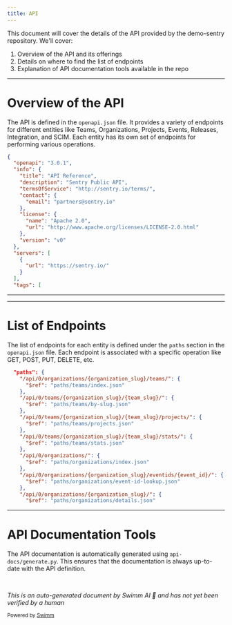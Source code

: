 ```yaml
---
title: API
---
```

This document will cover the details of the API provided by the demo-sentry repository. We'll cover:

1. Overview of the API and its offerings
2. Details on where to find the list of endpoints
3. Explanation of API documentation tools available in the repo

<SwmSnippet path="/api-docs/openapi.json" line="1">

---

# Overview of the API

The API is defined in the `openapi.json` file. It provides a variety of endpoints for different entities like Teams, Organizations, Projects, Events, Releases, Integration, and SCIM. Each entity has its own set of endpoints for performing various operations.

```json
{
  "openapi": "3.0.1",
  "info": {
    "title": "API Reference",
    "description": "Sentry Public API",
    "termsOfService": "http://sentry.io/terms/",
    "contact": {
      "email": "partners@sentry.io"
    },
    "license": {
      "name": "Apache 2.0",
      "url": "http://www.apache.org/licenses/LICENSE-2.0.html"
    },
    "version": "v0"
  },
  "servers": [
    {
      "url": "https://sentry.io/"
    }
  ],
  "tags": [
```

---

</SwmSnippet>

<SwmSnippet path="/api-docs/openapi.json" line="89">

---

# List of Endpoints

The list of endpoints for each entity is defined under the `paths` section in the `openapi.json` file. Each endpoint is associated with a specific operation like GET, POST, PUT, DELETE, etc.

```json
  "paths": {
    "/api/0/organizations/{organization_slug}/teams/": {
      "$ref": "paths/teams/index.json"
    },
    "/api/0/teams/{organization_slug}/{team_slug}/": {
      "$ref": "paths/teams/by-slug.json"
    },
    "/api/0/teams/{organization_slug}/{team_slug}/projects/": {
      "$ref": "paths/teams/projects.json"
    },
    "/api/0/teams/{organization_slug}/{team_slug}/stats/": {
      "$ref": "paths/teams/stats.json"
    },
    "/api/0/organizations/": {
      "$ref": "paths/organizations/index.json"
    },
    "/api/0/organizations/{organization_slug}/eventids/{event_id}/": {
      "$ref": "paths/organizations/event-id-lookup.json"
    },
    "/api/0/organizations/{organization_slug}/": {
      "$ref": "paths/organizations/details.json"
```

---

</SwmSnippet>

# API Documentation Tools

The API documentation is automatically generated using `api-docs/generate.py`. This ensures that the documentation is always up-to-date with the API definition.

&nbsp;

*This is an auto-generated document by Swimm AI 🌊 and has not yet been verified by a human*

<SwmMeta version="3.0.0" repo-id="Z2l0aHViJTNBJTNBZGVtby1zZW50cnklM0ElM0Fzd2ltbWlv" repo-name="demo-sentry"><sup>Powered by [Swimm](/)</sup></SwmMeta>
